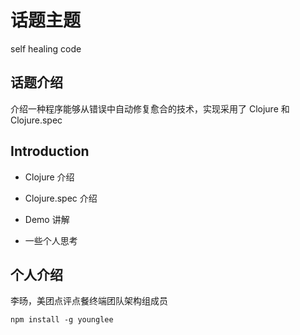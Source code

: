 # 话题主题

self healing code

## 话题介绍

介绍一种程序能够从错误中自动修复愈合的技术，实现采用了 Clojure 和 Clojure.spec

## Introduction

* Clojure 介绍

* Clojure.spec 介绍

* Demo 讲解

* 一些个人思考

## 个人介绍
李旸，美团点评点餐终端团队架构组成员
```shell
npm install -g younglee
```

